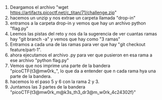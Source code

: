 1. Deargamos el archivo "wget https://artifacts.picoctf.net/c_titan/71/challenge.zip"
2. hacemos un unzip y nos extrae un carpeta llamada "drop-in"
3. entramos a la carpeta drop-in y vemos que hay un archivo python "flag.py"
4. Leemos las pistas del reto y nos da la sugerencia de ver cuantas ramas hay "git branch -a" y vemos que hay como "3 ramas"
5. Entramos a cada una de las ramas para ver que hay "git checkout feature/part-1".
6. ahora ejecutamos el archivo .py para ver que pusieron en esa rama a ese archivo "python flag.py"
7. Vemos que nos imprime una parte de la bandera "picoCTF{t3@mw0rk_", lo que da a entender que n cada rama hya una parte de la bandera.
8. hacemos lo el paso 5 y 6 con la rama 2 y 3.
9. Juntamos las 3 partes de la bandera "picoCTF{t3@mw0rk_m@k3s_th3_dr3@m_w0rk_4c24302f}" 